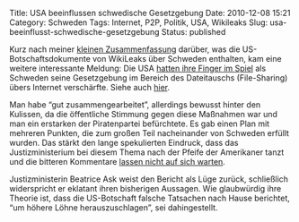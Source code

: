 Title: USA beeinflussen schwedische Gesetzgebung
Date: 2010-12-08 15:21
Category: Schweden
Tags: Internet, P2P, Politik, USA, Wikileaks
Slug: usa-beeinflusst-schwedische-gesetzgebung
Status: published

Kurz nach meiner [kleinen
Zusammenfassung](http://www.fiket.de/2010/12/07/us-diplomatie-uber-schweden/)
darüber, was die US-Botschaftsdokumente von WikiLeaks über Schweden
enthalten, kam eine weitere interessante Meldung: Die USA [hatten ihre
Finger im
Spiel](http://svt.se/2.22620/1.2260856/usa_vi_har_haft_ett_gott_samarbete_kring_fildelning)
als Schweden seine Gesetzgebung im Bereich des Dateitauschs
(File-Sharing) übers Internet verschärfte. Siehe auch
[hier](http://torrentfreak.com/wikileaks-cable-shows-us-involvement-in-swedish-anti-piracy-efforts-101207/).

Man habe “gut zusammengearbeitet”, allerdings bewusst hinter den
Kulissen, da die öffentliche Stimmung gegen diese Maßnahmen war und man
ein erstarken der Piratenpartei befürchtete. Es gab einen Plan mit
mehreren Punkten, die zum großen Teil nacheinander von Schweden erfüllt
wurden. Das stärkt den lange spekulierten Eindruck, dass das
Justizministerium bei diesem Thema nach der Pfeife der Amerikaner tanzt
und die bitteren Kommentare [lassen nicht auf sich
warten](http://www.newsmill.se/artikel/2010/12/08/wikileaks-har-blottat-regeringens-akillesh-l).

Justizministerin Beatrice Ask weist den Bericht als Lüge zurück,
schließlich widerspricht er eklatant ihren bisherigen Aussagen. Wie
glaubwürdig ihre Theorie ist, dass die US-Botschaft falsche Tatsachen
nach Hause berichtet, “um höhere Löhne herauszuschlagen”, sei
dahingestellt.

